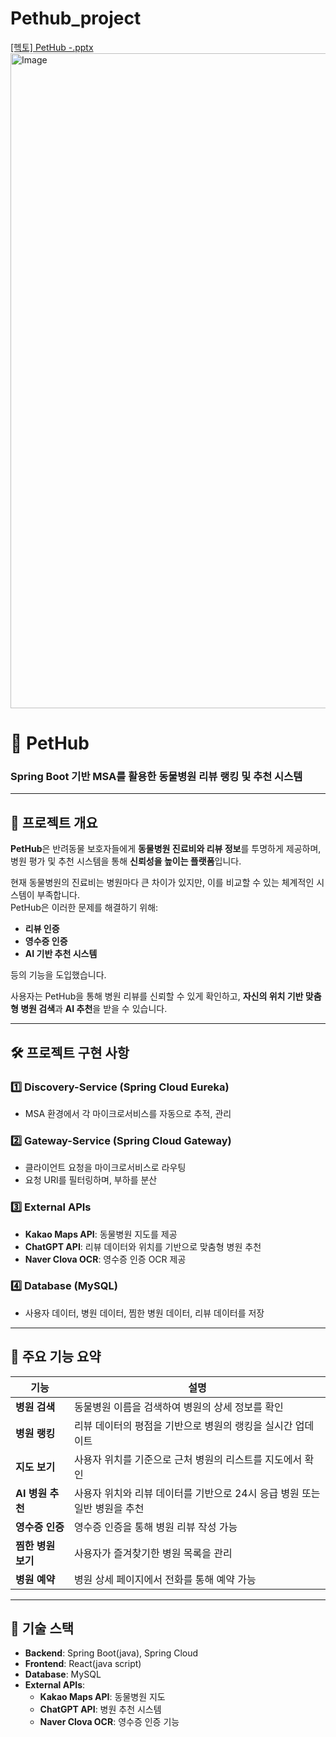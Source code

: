 # Pethub_project
[\[헥토\] PetHub -.pptx](https://github.com/user-attachments/files/18534997/PetHub.-.pptx)
<img width="1048" alt="Image" src="https://github.com/user-attachments/assets/7c33eb27-e424-4e40-af51-d456540ce9f8" />

# 🐾 **PetHub**  
### **Spring Boot 기반 MSA를 활용한 동물병원 리뷰 랭킹 및 추천 시스템**  

---

## 📖 **프로젝트 개요**  
**PetHub**은 반려동물 보호자들에게 **동물병원 진료비와 리뷰 정보**를 투명하게 제공하며, 병원 평가 및 추천 시스템을 통해 **신뢰성을 높이는 플랫폼**입니다.  

현재 동물병원의 진료비는 병원마다 큰 차이가 있지만, 이를 비교할 수 있는 체계적인 시스템이 부족합니다.  
PetHub은 이러한 문제를 해결하기 위해:  
- **리뷰 인증**
- **영수증 인증**
- **AI 기반 추천 시스템**  

등의 기능을 도입했습니다.  

사용자는 PetHub을 통해 병원 리뷰를 신뢰할 수 있게 확인하고, **자신의 위치 기반 맞춤형 병원 검색**과 **AI 추천**을 받을 수 있습니다.

---

## 🛠 **프로젝트 구현 사항**

### 1️⃣ **Discovery-Service (Spring Cloud Eureka)**  
- MSA 환경에서 각 마이크로서비스를 자동으로 추적, 관리  

### 2️⃣ **Gateway-Service (Spring Cloud Gateway)**  
- 클라이언트 요청을 마이크로서비스로 라우팅  
- 요청 URI를 필터링하며, 부하를 분산  

### 3️⃣ **External APIs**  
- **Kakao Maps API**: 동물병원 지도를 제공  
- **ChatGPT API**: 리뷰 데이터와 위치를 기반으로 맞춤형 병원 추천  
- **Naver Clova OCR**: 영수증 인증 OCR 제공  

### 4️⃣ **Database (MySQL)**  
- 사용자 데이터, 병원 데이터, 찜한 병원 데이터, 리뷰 데이터를 저장  

---

## 🔑 **주요 기능 요약**

| 기능                | 설명                                                                                       |
|---------------------|------------------------------------------------------------------------------------------|
| **병원 검색**        | 동물병원 이름을 검색하여 병원의 상세 정보를 확인                                          |
| **병원 랭킹**        | 리뷰 데이터의 평점을 기반으로 병원의 랭킹을 실시간 업데이트                               |
| **지도 보기**        | 사용자 위치를 기준으로 근처 병원의 리스트를 지도에서 확인                                 |
| **AI 병원 추천**     | 사용자 위치와 리뷰 데이터를 기반으로 24시 응급 병원 또는 일반 병원을 추천                  |
| **영수증 인증**      | 영수증 인증을 통해 병원 리뷰 작성 가능                                                   |
| **찜한 병원 보기**   | 사용자가 즐겨찾기한 병원 목록을 관리                                                     |
| **병원 예약**        | 병원 상세 페이지에서 전화를 통해 예약 가능                                               |

---

## 🚀 **기술 스택**

- **Backend**: Spring Boot(java), Spring Cloud   
- **Frontend**: React(java script)
- **Database**: MySQL  
- **External APIs**:  
  - **Kakao Maps API**: 동물병원 지도  
  - **ChatGPT API**: 병원 추천 시스템  
  - **Naver Clova OCR**: 영수증 인증 기능  




